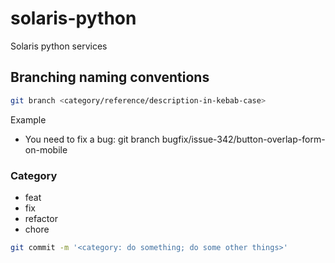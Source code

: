 # solaris-python
Solaris python services

## Branching naming conventions

```sh
git branch <category/reference/description-in-kebab-case>
```

Example

- You need to fix a bug: git branch bugfix/issue-342/button-overlap-form-on-mobile

### Category

- feat
- fix
- refactor
- chore

```sh
git commit -m '<category: do something; do some other things>'
```


